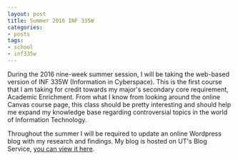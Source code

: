 ```yaml
---
layout: post
title: Summer 2016 INF 335W
categories: 
- posts
tags:
- school
- inf335w
---
```

During the 2016 nine-week summer session, I will be taking the web-based version of INF 335W (Information in Cyberspace). This is the first course that I am taking for credit towards my major's secondary core requirement, Academic Enrichment. From what I know from looking around the online Canvas course page, this class should be pretty interesting and should help me expand my knowledge base regarding controversial topics in the world of Information Technology.

Throughout the summer I will be required to update an online Wordpress blog with my research and findings. My blog is hosted on UT's Blog Service, [you can view it here](http://sites.utexas.edu/jplunkett/).
<!--break-->
